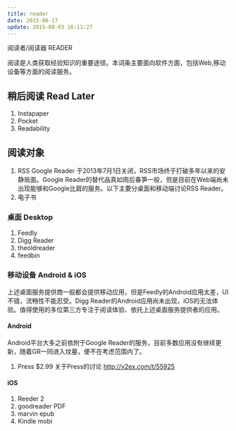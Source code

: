 ```yaml
---
title: reader
date: 2015-06-17
update: 2015-08-03 16:11:27
---
```



阅读者/阅读器 READER

阅读是人类获取经验知识的重要途径。本词条主要面向软件方面，包括Web,移动设备等方面的阅读服务。


## 稍后阅读 Read Later
1. Instapaper
2. Pocket
3. Readability

## 阅读对象
1. RSS
Google Reader 于2013年7月1日关闭，RSS市场终于打破多年以来的安静局面。Google Reader的替代品真如雨后春笋一般，但是目前在Web端尚未出现能够和Google比肩的服务。以下主要分桌面和移动端讨论RSS Reader。
2. 电子书

### 桌面 Desktop
1. Feedly
2. Digg Reader
3. theoldreader
4. feedbin

### 移动设备 Android & iOS
上述桌面服务提供商一般都会提供移动应用，但是Feedly的Android应用太差，UI不错，流畅性不能忍受。Digg Reader的Android应用尚未出现，iOS的无法体验。值得使用的多位第三方专注于阅读体验、依托上述桌面服务提供者的应用。

#### Android
Android平台大多之前依附于Google Reader的服务，目前多数应用没有继续更新，随着GR一同进入坟墓，便不在考虑范围内了。
1. Press $2.99 关于Press的讨论 http://v2ex.com/t/55925

#### iOS
1. Reeder 2
2. goodreader PDF
3. marvin epub
4. Kindle mobi
